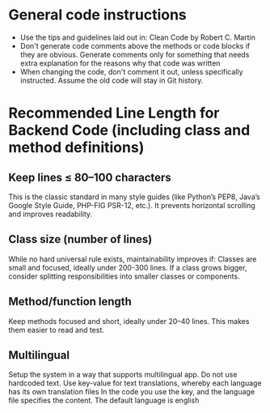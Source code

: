 # General code instructions
- Use the tips and guidelines laid out in: Clean Code by Robert C. Martin
- Don't generate code comments above the methods or code blocks if they are obvious. Generate comments only for something that needs extra explanation for the reasons why that code was written
- When changing the code, don't comment it out, unless specifically instructed. Assume the old code will stay in Git history.

# Recommended Line Length for Backend Code (including class and method definitions)
## Keep lines ≤ 80–100 characters
This is the classic standard in many style guides (like Python’s PEP8, Java’s Google Style Guide, PHP-FIG PSR-12, etc.).
It prevents horizontal scrolling and improves readability.

## Class size (number of lines)
While no hard universal rule exists, maintainability improves if:
Classes are small and focused, ideally under 200-300 lines.
If a class grows bigger, consider splitting responsibilities into smaller classes or components.

## Method/function length
Keep methods focused and short, ideally under 20–40 lines. This makes them easier to read and test.

## Multilingual
Setup the system in a way that supports multilingual app. Do not use hardcoded text. Use key-value for text translations, whereby each language has its own translation files
In the code you use the key, and the language file specifies the content.
The default language is english
